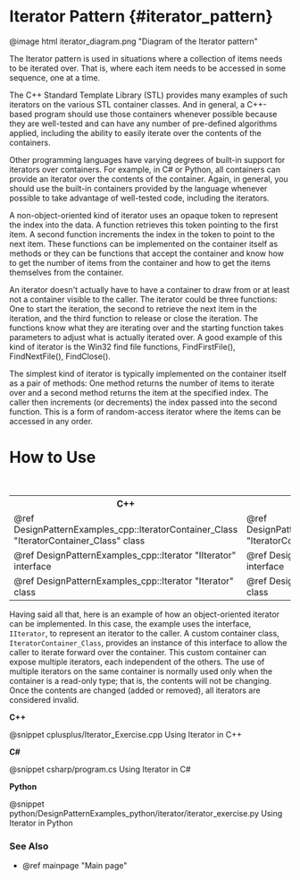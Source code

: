 # Iterator Pattern {#iterator_pattern}

@image html iterator_diagram.png "Diagram of the Iterator pattern"

The Iterator pattern is used in situations where a collection of items
needs to be iterated over.  That is, where each item needs to be accessed
in some sequence, one at a time.

The C++ Standard Template Library (STL) provides many examples of such
iterators on the various STL container classes.  And in general, a C++-
based program should use those containers whenever possible because they
are well-tested and can have any number of pre-defined algorithms applied,
including the ability to easily iterate over the contents of the
containers.

Other programming languages have varying degrees of built-in support for
iterators over containers.  For example, in C# or Python, all containers can
provide an iterator over the contents of the container.  Again, in general,
you should use the built-in containers provided by the language whenever
possible to take advantage of well-tested code, including the iterators.

A non-object-oriented kind of iterator uses an opaque token to represent
the index into the data.  A function retrieves this token pointing to the
first item.  A second function increments the index in the token to point
to the next item.  These functions can be implemented on the container
itself as methods or they can be functions that accept the container and
know how to get the number of items from the container and how to get the
items themselves from the container.

An iterator doesn't actually have to have a container to draw from or at
least not a container visible to the caller.  The iterator could be three
functions: One to start the iteration, the second to retrieve the next item
in the iteration, and the third function to release or close the iteration.
The functions know what they are iterating over and the starting function
takes parameters to adjust what is actually iterated over.  A good example
of this kind of iterator is the Win32 find file functions, FindFirstFile(),
FindNextFile(), FindClose().

The simplest kind of iterator is typically implemented on the container
itself as a pair of methods: One method returns the number of items to
iterate over and a second method returns the item at the specified index.
The caller then increments (or decrements) the index passed into the second
function.  This is a form of random-access iterator where the items can be
accessed in any order.

# How to Use

<table>
<caption>Links to the Iterator classes and interface</caption>
<tr>
  <th>C++
  <th>C#
  <th>Python
<tr>
  <td>@ref DesignPatternExamples_cpp::IteratorContainer_Class "IteratorContainer_Class" class
  <td>@ref DesignPatternExamples_csharp.IteratorContainer_Class "IteratorContainer_Class" class
  <td>@ref DesignPatternExamples_python.iterator.iterator_class.IteratorContainer_Class "IteratorContainer_Class" class
<tr>
  <td>@ref DesignPatternExamples_cpp::Iterator "IIterator" interface
  <td>@ref DesignPatternExamples_csharp.Iterator "IIterator" interface
  <td>@ref DesignPatternExamples_python.iterator.iterator_class.IIterator "IIterator" interface
<tr>
  <td>@ref DesignPatternExamples_cpp::Iterator "Iterator" class
  <td>@ref DesignPatternExamples_csharp.Iterator "Iterator" class
  <td>@ref DesignPatternExamples_python.iterator.iterator_class.Iterator "Iterator" class
</table>

Having said all that, here is an example of how an object-oriented iterator
can be implemented.  In this case, the example uses the interface, `IIterator`,
to represent an iterator to the caller.  A custom container class,
`IteratorContainer_Class`, provides an instance of this interface to allow the
caller to iterate forward over the container.  This custom container can
expose multiple iterators, each independent of the others.  The use of
multiple iterators on the same container is normally used only when the
container is a read-only type; that is, the contents will not be changing.
Once the contents are changed (added or removed), all iterators are considered
invalid.

__C++__

@snippet cplusplus/Iterator_Exercise.cpp Using Iterator in C++

__C#__

@snippet csharp/program.cs Using Iterator in C#

__Python__

@snippet python/DesignPatternExamples_python/iterator/iterator_exercise.py Using Iterator in Python

### See Also
- @ref mainpage "Main page"
